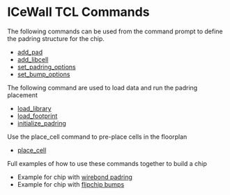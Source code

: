 # ICeWall TCL Commands

The following commands can be used from the command prompt to define the padring structure for the chip.
 - [add_pad](add_pad.md)
 - [add_libcell](add_libcell.md)
 - [set_padring_options](set_padring_options.md)
 - [set_bump_options](set_bump_options.md)

The following command are used to load data and run the padring placement
 - [load_library](load_library.md)
 - [load_footprint](load_footprint.md)
 - [initialize_padring](initialize_padring.md)

Use the place_cell command to pre-place cells in the floorplan
 - [place_cell](place_cell.md)


Full examples of how to use these commands together to build a chip
 - Example for chip with [wirebond padring](../test/tcl_interface.tcl)
 - Example for chip with [flipchip bumps](../test/tcl_interface.flipchip.tcl)

